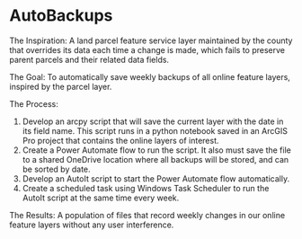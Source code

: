# AutoBackups
The Inspiration: 
A land parcel feature service layer maintained by the county that overrides its data each time a change is made, which fails to preserve parent parcels and their related data fields. 

The Goal: 
To automatically save weekly backups of all online feature layers, inspired by the parcel layer. 

The Process: 
1. Develop an arcpy script that will save the current layer with the date in its field name. This script runs in a python notebook saved in an ArcGIS Pro project that contains the online layers of interest.
2. Create a Power Automate flow to run the script. It also must save the file to a shared OneDrive location where all backups will be stored, and can be sorted by date.
3. Develop an AutoIt script to start the Power Automate flow automatically.
4. Create a scheduled task using Windows Task Scheduler to run the AutoIt script at the same time every week.

The Results: 
A population of files that record weekly changes in our online feature layers without any user interference.

